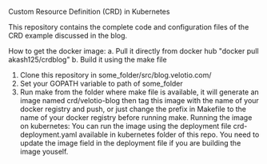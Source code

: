Custom Resource Definition (CRD) in Kubernetes

This repository contains the complete code and configuration files of the CRD example discussed 
in the blog.

How to get the docker image:
a. Pull it directly from docker hub "docker pull akash125/crdblog"
b. Build it using the make file
  1. Clone this repository in some_folder/src/blog.velotio.com/
  2. Set your GOPATH variable to path of some_folder
  3. Run make from the folder where make file is available, it will generate an image named crd/velotio-blog then tag this image with the name of your docker registry and push, or just change the prefix in Makefile to the name of your docker registry before running make.
Running the image on kubernetes:
You can run the image using the deployment file crd-deployment.yaml available in kubernetes folder of this repo. You need to update the image field in the deployment file if you are building the image youself.